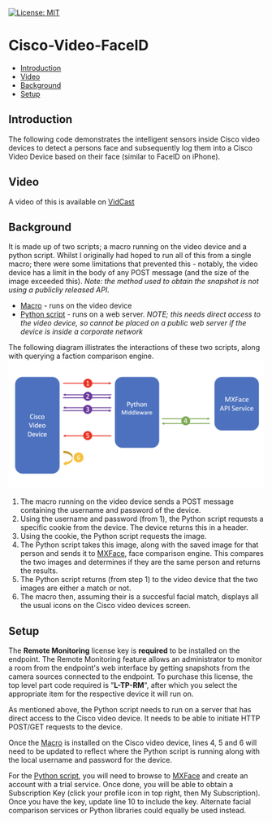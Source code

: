 [![License: MIT](https://img.shields.io/badge/License-MIT-yellow.svg)](https://opensource.org/licenses/MIT)

# Cisco-Video-FaceID

* [Introduction](https://github.com/dhenwood/Cisco-Video-FaceID#introduction)
* [Video](https://github.com/dhenwood/Cisco-Video-FaceID#video)
* [Background](https://github.com/dhenwood/Cisco-Video-FaceID#background)
* [Setup](https://github.com/dhenwood/Cisco-Video-FaceID#setup)

## Introduction
The following code demonstrates the intelligent sensors inside Cisco video devices to detect a persons face and subsequently log them into a Cisco Video Device based on their face (similar to FaceID on iPhone).

## Video
A video of this is available on [VidCast](https://app.vidcast.io/share/23901f27-5683-4aaf-a86b-57ee0d995d63)

## Background
It is made up of two scripts; a macro running on the video device and a python script. Whilst I originally had hoped to run all of this from a single macro; there were some limitations that prevented this - notably, the video device has a limit in the body of any POST message (and the size of the image exceeded this). _Note: the method used to obtain the snapshot is not using a publicliy released API._

* [Macro](https://github.com/dhenwood/Cisco-Video-FaceID/blob/main/faceId.js) - runs on the video device
* [Python script](https://github.com/dhenwood/Cisco-Video-FaceID/blob/main/main.py) - runs on a web server. <i>NOTE; this needs direct access to the video device, so cannot be placed on a public web server if the device is inside a corporate network</i>

The following diagram illistrates the interactions of these two scripts, along with querying a faction comparison engine.
![alt text](https://github.com/dhenwood/Cisco-Video-FaceID/blob/main/FaceIdMessageFlow.png)

1. The macro running on the video device sends a POST message containing the username and password of the device.
2. Using the username and password (from 1), the Python script requests a specific cookie from the device. The device returns this in a header.
3. Using the cookie, the Python script requests the image.
4. The Python script takes this image, along with the saved image for that person and sends it to [MXFace](https://mxface.ai/), face comparison engine. This compares the two images and determines if they are the same person and returns the results.
5. The Python script returns (from step 1) to the video device that the two images are either a match or not.
6. The macro then, assuming their is a succesful facial match, displays all the usual icons on the Cisco video devices screen.

## Setup
The **Remote Monitoring** license key is **required** to be installed on the endpoint. The Remote Monitoring feature allows an administrator to monitor a room from the endpoint's web interface by getting snapshots from the camera sources connected to the endpoint. To purchase this license, the top level part code required is "**L-TP-RM**", after which you select the appropriate item for the respective device it will run on.

As mentioned above, the Python script needs to run on a server that has direct access to the Cisco video device. It needs to be able to initiate HTTP POST/GET requests to the device.

Once the [Macro](https://github.com/dhenwood/Cisco-Video-FaceID/blob/main/faceId.js) is installed on the Cisco video device, lines 4, 5 and 6 will need to be updated to reflect where the Python script is running along with the local username and password for the device.

For the [Python script](https://github.com/dhenwood/Cisco-Video-FaceID/blob/main/main.py), you will need to browse to [MXFace](https://mxface.ai/) and create an account with a trial service. Once done, you will be able to obtain a Subscription Key (click your profile icon in top right, then My Subscription). Once you have the key, update line 10 to include the key. Alternate facial comparison services or Python libraries could equally be used instead.
